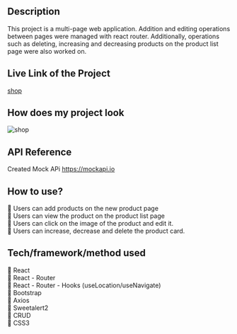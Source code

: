 ## Description

This project is a multi-page web application. Addition and editing operations between pages were managed with react router. Additionally, operations such as deleting, increasing and decreasing products on the product list page were also worked on.

##  Live Link of the Project

[shop](https://shopping-card-router-zlh.vercel.app/)

## How does my project look
![shop](./shopping.gif)

## API Reference

Created Mock APi 
https://mockapi.io

## How to use?

🛒 Users can add products on the new product page <br>
🛒 Users can view the product on the product list page <br>
🛒 Users can click on the image of the product and edit it. <br>
🛒 Users can increase, decrease and delete the product card. <br>

## Tech/framework/method used

🚀 React <br>
🚀 React - Router<br>
🚀 React - Router - Hooks (useLocation/useNavigate)<br>
🚀 Bootstrap <br>
🚀 Axios <br>
🚀 Sweetalert2 <br>
🚀 CRUD <br>
🚀 CSS3 <br>


